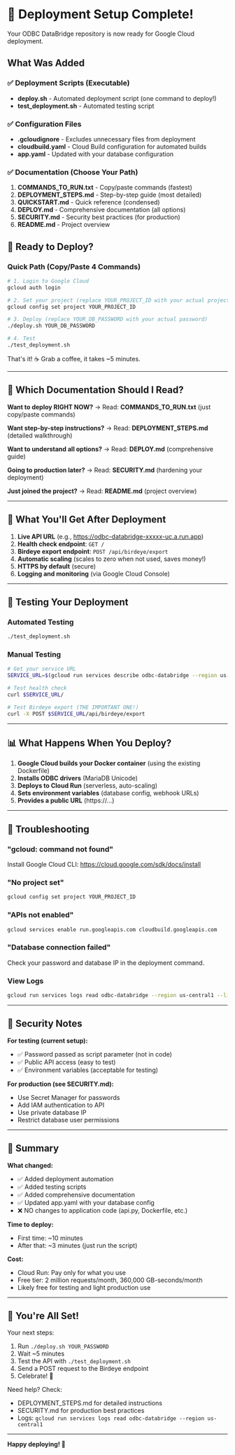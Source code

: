 # 🎉 Deployment Setup Complete!

Your ODBC DataBridge repository is now ready for Google Cloud deployment.

## What Was Added

### ✅ Deployment Scripts (Executable)
- **deploy.sh** - Automated deployment script (one command to deploy!)
- **test_deployment.sh** - Automated testing script

### ✅ Configuration Files
- **.gcloudignore** - Excludes unnecessary files from deployment
- **cloudbuild.yaml** - Cloud Build configuration for automated builds
- **app.yaml** - Updated with your database configuration

### ✅ Documentation (Choose Your Path)
1. **COMMANDS_TO_RUN.txt** - Copy/paste commands (fastest)
2. **DEPLOYMENT_STEPS.md** - Step-by-step guide (most detailed)
3. **QUICKSTART.md** - Quick reference (condensed)
4. **DEPLOY.md** - Comprehensive documentation (all options)
5. **SECURITY.md** - Security best practices (for production)
6. **README.md** - Project overview

## 🚀 Ready to Deploy?

### Quick Path (Copy/Paste 4 Commands)

```bash
# 1. Login to Google Cloud
gcloud auth login

# 2. Set your project (replace YOUR_PROJECT_ID with your actual project ID)
gcloud config set project YOUR_PROJECT_ID

# 3. Deploy (replace YOUR_DB_PASSWORD with your actual password)
./deploy.sh YOUR_DB_PASSWORD

# 4. Test
./test_deployment.sh
```

That's it! ☕ Grab a coffee, it takes ~5 minutes.

---

## 📖 Which Documentation Should I Read?

**Want to deploy RIGHT NOW?**
→ Read: **COMMANDS_TO_RUN.txt** (just copy/paste commands)

**Want step-by-step instructions?**
→ Read: **DEPLOYMENT_STEPS.md** (detailed walkthrough)

**Want to understand all options?**
→ Read: **DEPLOY.md** (comprehensive guide)

**Going to production later?**
→ Read: **SECURITY.md** (hardening your deployment)

**Just joined the project?**
→ Read: **README.md** (project overview)

---

## 🎯 What You'll Get After Deployment

1. **Live API URL** (e.g., https://odbc-databridge-xxxxx-uc.a.run.app)
2. **Health check endpoint**: `GET /`
3. **Birdeye export endpoint**: `POST /api/birdeye/export`
4. **Automatic scaling** (scales to zero when not used, saves money!)
5. **HTTPS by default** (secure)
6. **Logging and monitoring** (via Google Cloud Console)

---

## 🧪 Testing Your Deployment

### Automated Testing
```bash
./test_deployment.sh
```

### Manual Testing
```bash
# Get your service URL
SERVICE_URL=$(gcloud run services describe odbc-databridge --region us-central1 --format='value(status.url)')

# Test health check
curl $SERVICE_URL/

# Test Birdeye export (THE IMPORTANT ONE!)
curl -X POST $SERVICE_URL/api/birdeye/export
```

---

## 📊 What Happens When You Deploy?

1. **Google Cloud builds your Docker container** (using the existing Dockerfile)
2. **Installs ODBC drivers** (MariaDB Unicode)
3. **Deploys to Cloud Run** (serverless, auto-scaling)
4. **Sets environment variables** (database config, webhook URLs)
5. **Provides a public URL** (https://...)

---

## 🔧 Troubleshooting

### "gcloud: command not found"
Install Google Cloud CLI: https://cloud.google.com/sdk/docs/install

### "No project set"
```bash
gcloud config set project YOUR_PROJECT_ID
```

### "APIs not enabled"
```bash
gcloud services enable run.googleapis.com cloudbuild.googleapis.com
```

### "Database connection failed"
Check your password and database IP in the deployment command.

### View Logs
```bash
gcloud run services logs read odbc-databridge --region us-central1 --limit 50
```

---

## 🔐 Security Notes

**For testing (current setup):**
- ✅ Password passed as script parameter (not in code)
- ✅ Public API access (easy to test)
- ✅ Environment variables (acceptable for testing)

**For production (see SECURITY.md):**
- Use Secret Manager for passwords
- Add IAM authentication to API
- Use private database IP
- Restrict database user permissions

---

## 📝 Summary

**What changed:**
- ✅ Added deployment automation
- ✅ Added testing scripts
- ✅ Added comprehensive documentation
- ✅ Updated app.yaml with your database config
- ❌ NO changes to application code (api.py, Dockerfile, etc.)

**Time to deploy:**
- First time: ~10 minutes
- After that: ~3 minutes (just run the script)

**Cost:**
- Cloud Run: Pay only for what you use
- Free tier: 2 million requests/month, 360,000 GB-seconds/month
- Likely free for testing and light production use

---

## 🎊 You're All Set!

Your next steps:
1. Run `./deploy.sh YOUR_PASSWORD`
2. Wait ~5 minutes
3. Test the API with `./test_deployment.sh`
4. Send a POST request to the Birdeye endpoint
5. Celebrate! 🎉

Need help? Check:
- DEPLOYMENT_STEPS.md for detailed instructions
- SECURITY.md for production best practices
- Logs: `gcloud run services logs read odbc-databridge --region us-central1`

---

**Happy deploying! 🚀**
